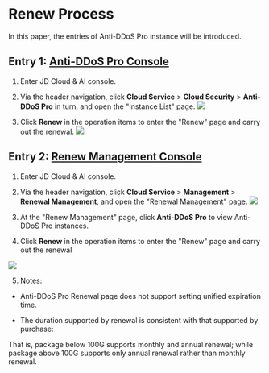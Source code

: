 # Renew Process

In this paper, the entries of Anti-DDoS Pro instance will be introduced.


## Entry 1: [Anti-DDoS Pro Console](https://ip-anti-console.jdcloud.com/instancelist)

1. Enter JD Cloud & AI console.

2. Via the header navigation, click **Cloud Service** >  **Cloud Security** >  **Anti-DDoS Pro** in turn, and open the "Instance List" page.
![](../../../../image/Advanced%20Anti-DDoS/price05.png)

3. Click **Renew** in the operation items to enter the "Renew" page and carry out the renewal.
![](../../../../image/Advanced%20Anti-DDoS/price06.png)
   

## Entry 2: [Renew Management Console](https://renewal-console.jdcloud.com/renew/ipanti)

1. Enter JD Cloud & AI console.

2. Via the header navigation, click **Cloud Service** > **Management** > **Renewal Management**, and open the "Renewal Management" page.
   ![](../../../../image/Advanced%20Anti-DDoS/price07.png)
   
3. At the "Renew Management" page, click **Anti-DDoS Pro** to view Anti-DDoS Pro instances.

4. Click **Renew** in the operation items to enter the "Renew" page and carry out the renewal

![](../../../../image/Advanced%20Anti-DDoS/price08.png)

5. Notes:

- Anti-DDoS Pro Renewal page does not support setting unified expiration time.

- The duration supported by renewal is consistent with that supported by purchase:

That is, package below 100G supports monthly and annual renewal; while package above 100G supports only annual renewal rather than monthly renewal.
